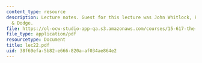 ```yaml
---
content_type: resource
description: Lecture notes. Guest for this lecture was John Whitlock, Partner, Palmer
  & Dodge.
file: https://ol-ocw-studio-app-qa.s3.amazonaws.com/courses/15-617-the-law-of-corporate-finance-and-financial-markets-spring-2004/38f69efa5b82e666820aaf034ae864e2_lec22.pdf
file_type: application/pdf
resourcetype: Document
title: lec22.pdf
uid: 38f69efa-5b82-e666-820a-af034ae864e2
---
```

